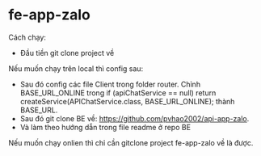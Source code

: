 # fe-app-zalo

Cách chạy:
 - Đầu tiền git clone project về

Nếu muốn chạy trên local thì config sau:
 - Sau đó config các file Client trong folder router. Chỉnh BASE_URL_ONLINE trong if (apiChatService == null) return createService(APIChatService.class, BASE_URL_ONLINE); 
thành BASE_URL.
 - Sau đó git clone BE về: https://github.com/pvhao2002/api-app-zalo.
 - Và làm theo hướng dẫn trong file readme ở repo BE

Nếu muốn chạy onlien thì chỉ cần gitclone project fe-app-zalo về là được.
